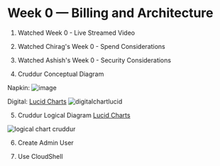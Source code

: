 # Week 0 — Billing and Architecture

1. Watched Week 0 - Live Streamed Video

2. Watched Chirag's Week 0 - Spend Considerations	

3. Watched Ashish's Week 0 - Security Considerations

4. Cruddur Conceptual Diagram

Napkin:
![image](https://user-images.githubusercontent.com/20970865/219132185-aaed0b6b-48a6-447b-8562-0c2a4427fdee.png)
 
Digital: [Lucid Charts](https://lucid.app/lucidchart/e8d15aeb-03a3-43e4-995b-80fd7c7a81b2/edit?invitationId=inv_213bb306-f3e1-4672-91c3-6b59d3e53874&page=0_0#)
![digitalchartlucid](https://user-images.githubusercontent.com/20970865/219132946-522055fc-a13c-47bf-95b1-34c5b55df973.PNG)

5. Cruddur Logical Diagram [Lucid Charts](https://lucid.app/lucidchart/58f8718e-60e1-4d51-9370-0f012dce6c20/edit?beaconFlowId=60CF032ACD2A333E&invitationId=inv_3d8eee70-0637-4958-aa89-9e37fe14b43a&page=0_0#)

![logical chart cruddur](https://user-images.githubusercontent.com/20970865/219141304-a23defc4-8fa9-437c-9f12-626976f890e5.PNG)

6. Create Admin User

7. Use CloudShell

